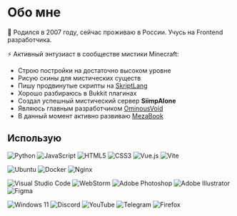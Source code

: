 # Обо мне
📌 Родился в 2007 году, сейчас проживаю в России. Учусь на Frontend разработчика.

⚡ Активный энтузиаст в сообществе мистики Minecraft:<br>
- Строю постройки на достаточно высоком уровне
- Рисую скины для мистических существ
- Пишу продвинутые скрипты на [SkriptLang](https://github.com/SkriptLang/Skript)
- Хорошо разбираюсь в Bukkit плагинах
- Создал успешный мистический сервер **SiimpAlone**
- Являюсь главным разработчиком [OminousVoid](https://ominousvoid.net)
- В данный момент активно развиваю [MezaBook](https://book.meza.one)

## Использую
![Python](https://img.shields.io/badge/python-3670A0?style=for-the-badge&logo=python&logoColor=ffdd54) ![JavaScript](https://img.shields.io/badge/javascript-%23323330.svg?style=for-the-badge&logo=javascript&logoColor=%23F7DF1E) ![HTML5](https://img.shields.io/badge/html5-%23E34F26.svg?style=for-the-badge&logo=html5&logoColor=white) ![CSS3](https://img.shields.io/badge/css3-%231572B6.svg?style=for-the-badge&logo=css3&logoColor=white) ![Vue.js](https://img.shields.io/badge/vuejs-%2335495e.svg?style=for-the-badge&logo=vuedotjs&logoColor=%234FC08D) ![Vite](https://img.shields.io/badge/vite-%23646CFF.svg?style=for-the-badge&logo=vite&logoColor=white)

![Ubuntu](https://img.shields.io/badge/Ubuntu-E95420?style=for-the-badge&logo=ubuntu&logoColor=white) ![Docker](https://img.shields.io/badge/docker-%230db7ed.svg?style=for-the-badge&logo=docker&logoColor=white) ![Nginx](https://img.shields.io/badge/nginx-%23009639.svg?style=for-the-badge&logo=nginx&logoColor=white) 

![Visual Studio Code](https://img.shields.io/badge/Visual%20Studio%20Code-0078d7.svg?style=for-the-badge&logo=visual-studio-code&logoColor=white) ![WebStorm](https://img.shields.io/badge/webstorm-143?style=for-the-badge&logo=webstorm&logoColor=white&color=black) ![Adobe Photoshop](https://img.shields.io/badge/adobe%20photoshop-%2331A8FF.svg?style=for-the-badge&logo=adobe%20photoshop&logoColor=white) ![Adobe Illustrator](https://img.shields.io/badge/adobe%20illustrator-%23FF9A00.svg?style=for-the-badge&logo=adobe%20illustrator&logoColor=white) ![Figma](https://img.shields.io/badge/figma-%23F24E1E.svg?style=for-the-badge&logo=figma&logoColor=white) 

![Windows 11](https://img.shields.io/badge/Windows%2011-%230079d5.svg?style=for-the-badge&logo=Windows%2011&logoColor=white) ![Discord](https://img.shields.io/badge/Discord-%235865F2.svg?style=for-the-badge&logo=discord&logoColor=white) ![YouTube](https://img.shields.io/badge/YouTube-%23FF0000.svg?style=for-the-badge&logo=YouTube&logoColor=white) ![Telegram](https://img.shields.io/badge/Telegram-2CA5E0?style=for-the-badge&logo=telegram&logoColor=white) ![Firefox](https://img.shields.io/badge/Firefox-FF7139?style=for-the-badge&logo=Firefox-Browser&logoColor=white)

